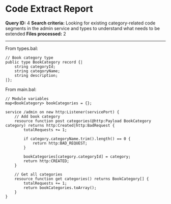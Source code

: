 # Code Extract Report

**Query ID:** 4
**Search criteria:** Looking for existing category-related code segments in the admin service and types to understand what needs to be extended
**Files processed:** 2

---

From types.bal:
```ballerina
// Book category type
public type BookCategory record {|
    string categoryId;
    string categoryName;
    string description;
|};
```

From main.bal:
```ballerina
// Module variables
map<BookCategory> bookCategories = {};

service /admin on new http:Listener(servicePort) {
    // Add book category
    resource function post categories(@http:Payload BookCategory category) returns http:Created|http:BadRequest {
        totalRequests += 1;

        if category.categoryName.trim().length() == 0 {
            return http:BAD_REQUEST;
        }

        bookCategories[category.categoryId] = category;
        return http:CREATED;
    }

    // Get all categories
    resource function get categories() returns BookCategory[] {
        totalRequests += 1;
        return bookCategories.toArray();
    }
}
```